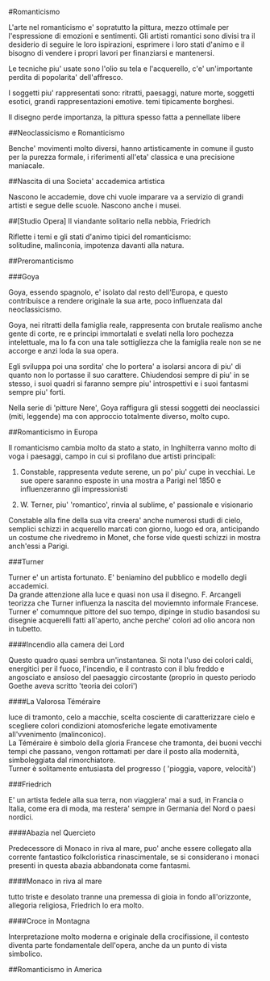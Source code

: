 #Romanticismo

L'arte nel romanticismo e' sopratutto la pittura, mezzo ottimale per
l'espressione di emozioni e sentimenti.
Gli artisti romantici sono divisi tra il desiderio di seguire le loro
ispirazioni, esprimere i loro stati d'animo e il bisogno di vendere i propri
lavori per finanziarsi e mantenersi.

Le tecniche piu' usate sono l'olio su tela e l'acquerello, c'e' un'importante
perdita di popolarita' dell'affresco.

I soggetti piu' rappresentati sono: ritratti, paesaggi, nature morte, soggetti
esotici, grandi rappresentazioni emotive. temi tipicamente borghesi.

Il disegno perde importanza, la pittura spesso fatta a pennellate libere

##Neoclassicismo e Romanticismo

Benche' movimenti molto diversi, hanno artisticamente in comune il gusto per la
purezza formale, i riferimenti all'eta' classica e una precisione maniacale.

##Nascita di una Societa' accademica artistica

Nascono le accademie, dove chi vuole imparare va a servizio di grandi artisti e
segue delle scuole. Nascono anche i musei.

##[Studio Opera] Il viandante solitario nella nebbia, Friedrich

Riflette i temi e gli stati d'animo tipici del romanticismo:  
solitudine, malinconia, impotenza davanti alla natura.

##Preromanticismo

###Goya

Goya, essendo spagnolo, e' isolato dal resto dell'Europa, e questo contribuisce
a rendere originale la sua arte, poco influenzata dal neoclassicismo.

Goya, nei ritratti della famiglia reale, rappresenta con brutale realismo anche
gente di corte, re e principi immortalati e svelati nella loro pochezza
intelettuale, ma lo fa con una tale sottigliezza che la famiglia reale non se ne
accorge e anzi loda la sua opera.

Egli sviluppa poi una sordita' che lo portera' a isolarsi ancora di piu' di
quanto non lo portasse il suo carattere. Chiudendosi sempre di piu' in se
stesso, i suoi quadri si faranno sempre piu' introspettivi e i suoi fantasmi
sempre piu' forti.

Nella serie di 'pitture Nere', Goya raffigura gli stessi soggetti dei
neoclassici (miti, leggende) ma con approccio totalmente diverso, molto cupo.

##Romanticismo in Europa

Il romanticismo cambia molto da stato a stato, in Inghilterra vanno molto di
voga i paesaggi, campo in cui si profilano due artisti principali:

1. Constable, rappresenta vedute serene, un po' piu' cupe in vecchiai. Le sue
   opere saranno esposte in una mostra a Parigi nel 1850 e influenzeranno gli impressionisti

2. W. Terner, piu' 'romantico', rinvia al sublime, e' passionale e visionario

Constable alla fine della sua vita creera' anche numerosi studi di cielo,
semplici schizzi in acquerello marcati con giorno, luogo ed ora, anticipando un
costume che rivedremo in Monet, che forse vide questi schizzi in mostra
anch'essi a Parigi.

###Turner

Turner e' un artista fortunato. E' beniamino del pubblico e modello degli
accademici.  
Da grande attenzione alla luce e quasi non usa il disegno.
F. Arcangeli teorizza che Turner influenza la nascita del moviemnto informale
Francese.  
Turner e' comumnque pittore del suo tempo, dipinge in studio basandosi su
disegnie acquerelli fatti all'aperto, anche perche' colori ad olio ancora non in
tubetto. 

####Incendio alla camera dei Lord

Questo quadro quasi sembra un'instantanea. Si nota l'uso dei colori caldi,
energitici per il fuoco, l'incendio, e il contrasto con il blu freddo e
angosciato e ansioso del paesaggio circostante (proprio in questo periodo Goethe
aveva scritto 'teoria dei colori')

####La Valorosa Téméraire

luce di tramonto, celo a macchie, scelta cosciente di caratterizzare cielo e
scegliere colori condizioni atomosferiche legate emotivamente all'vvenimento
(malinconico).  
La Téméraire è simbolo della gloria Francese che tramonta, dei buoni vecchi
tempi che passano, vengon rottamati per dare il posto alla modernità,
simboleggiata dal rimorchiatore.  
Turner è solitamente entusiasta del progresso ( 'pioggia, vapore, velocità')

###Friedrich

E' un artista fedele alla sua terra, non viaggiera' mai a sud, in Francia o
Italia, come era di moda, ma restera' sempre in Germania del Nord o paesi
nordici.

####Abazia nel Quercieto

Predecessore di Monaco in riva al mare, puo' anche essere collegato alla
corrente fantastico folkcloristica rinascimentale, se si considerano i monaci
presenti in questa abazia abbandonata come fantasmi.

####Monaco in riva al mare

tutto triste e desolato tranne una premessa di gioia in fondo all'orizzonte,
allegoria religiosa, Friedrich lo era molto.

####Croce in Montagna

Interpretazione molto moderna e originale della crocifissione, il contesto
diventa parte fondamentale dell'opera, anche da un punto di vista simbolico.

##Romanticismo in America
